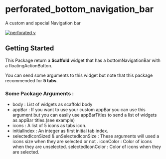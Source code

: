 # perforated_bottom_navigation_bar

A custom and special Navigation bar

[![perforated v](https://api.tarafdari.com/1/webp_1.png)](https://api.tarafdari.com/1/screencast-2020-10-03-10-55-54.mp4)

## Getting Started

This Package return a **Scaffold** widget that has a bottomNavigationBar with a floatingActionButton.

You can send some arguments to this widget but note that this package recommended for **5 tabs**.



### Some Package Arguments :
- body : List of widgets as scaffold body
- appBar : If you want to use your custom appBar you can use this argument but you can easily use appBarTitles to send a list of widgets as appBar titles.(see example)
- icons : A list of 5 icons as tabs icon.
- initialIndex : An integer as first initial tab index.
- selectedIconSized & unSelectedIconSize : These arguments will used a icons size when they are selected or not .
iconColor : Color of icons when they are unselected.
selectedIconColor : Color of icons when they are selected.


